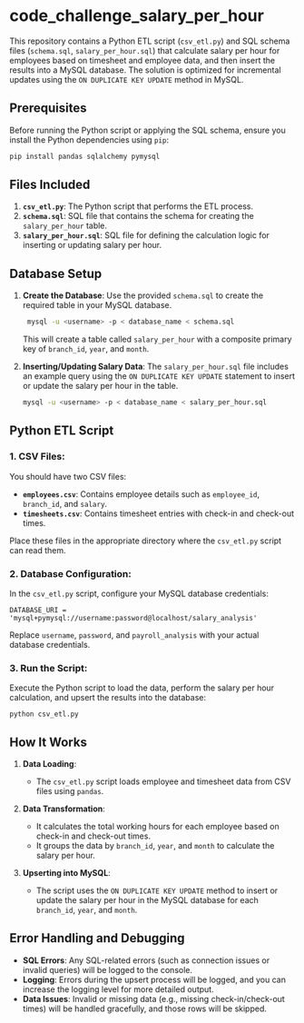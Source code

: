 # code_challenge_salary_per_hour

This repository contains a Python ETL script (`csv_etl.py`) and SQL schema files (`schema.sql`, `salary_per_hour.sql`) that calculate salary per hour for employees based on timesheet and employee data, and then insert the results into a MySQL database. The solution is optimized for incremental updates using the `ON DUPLICATE KEY UPDATE` method in MySQL.

## Prerequisites

Before running the Python script or applying the SQL schema, ensure you install the Python dependencies using `pip`:

```bash
pip install pandas sqlalchemy pymysql
```

## Files Included

1.  **`csv_etl.py`**: The Python script that performs the ETL process.
2.  **`schema.sql`**: SQL file that contains the schema for creating the `salary_per_hour` table.
3.  **`salary_per_hour.sql`**: SQL file for defining the calculation logic for inserting or updating salary per hour.

## Database Setup

1.  **Create the Database**: Use the provided `schema.sql` to create the required table in your MySQL database.
    
	```bash
	 mysql -u <username> -p < database_name < schema.sql
	```
	This will create a table called `salary_per_hour` with a composite primary key of `branch_id`, `year`, and `month`.
    
2.  **Inserting/Updating Salary Data**: The `salary_per_hour.sql` file includes an example query using the `ON DUPLICATE KEY UPDATE` statement to insert or update the salary per hour in the table.
    ```bash
    mysql -u <username> -p < database_name < salary_per_hour.sql
    ``` 
    

##  Python ETL Script

### 1. **CSV Files**:

You should have two CSV files:

-   **`employees.csv`**: Contains employee details such as `employee_id`, `branch_id`, and `salary`.
-   **`timesheets.csv`**: Contains timesheet entries with check-in and check-out times.

Place these files in the appropriate directory where the `csv_etl.py` script can read them.

### 2. **Database Configuration**:

In the `csv_etl.py` script, configure your MySQL database credentials:

`DATABASE_URI = 'mysql+pymysql://username:password@localhost/salary_analysis'` 

Replace `username`, `password`, and `payroll_analysis` with your actual database credentials.

### 3. **Run the Script**:

Execute the Python script to load the data, perform the salary per hour calculation, and upsert the results into the database:


`python csv_etl.py` 

## How It Works

1.  **Data Loading**:
    
    -   The `csv_etl.py` script loads employee and timesheet data from CSV files using `pandas`.
2.  **Data Transformation**:
    
    -   It calculates the total working hours for each employee based on check-in and check-out times.
    -   It groups the data by `branch_id`, `year`, and `month` to calculate the salary per hour.
3.  **Upserting into MySQL**:
    
    -   The script uses the `ON DUPLICATE KEY UPDATE` method to insert or update the salary per hour in the MySQL database for each `branch_id`, `year`, and `month`.

## Error Handling and Debugging

-   **SQL Errors**: Any SQL-related errors (such as connection issues or invalid queries) will be logged to the console.
-   **Logging**: Errors during the upsert process will be logged, and you can increase the logging level for more detailed output.
-   **Data Issues**: Invalid or missing data (e.g., missing check-in/check-out times) will be handled gracefully, and those rows will be skipped.